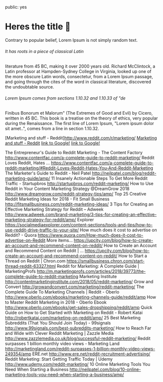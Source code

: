 public: yes

# Heres the title 🏧

Contrary to popular belief, Lorem Ipsum is not simply random text. 

###### It has roots in a piece of classical Latin 
literature from 45 BC, making it over 2000 years old. Richard McClintock, a Latin professor at Hampden-Sydney College in Virginia, looked up one of the more obscure Latin words, consectetur, from a Lorem Ipsum passage, and going through the cites of the word in classical literature, discovered the undoubtable source. 

###### Lorem Ipsum comes from sections 1.10.32 and 1.10.33 of "de 
Finibus Bonorum et Malorum" (The Extremes of Good and Evil) by Cicero, written in 45 BC. This book is a treatise on the theory of ethics, very popular during the Renaissance. The first line of Lorem Ipsum, "Lorem ipsum dolor sit amet..", comes from a line in section 1.10.32.

[Marketing and stuff - Reddit]<http://www.reddit.com/r/marketing/>
[Marketing and stuff - Reddit](http://www.reddit.com/r/marketing/)
[link to Google!](http://google.com)
[link to Google!](http://google.com)

 
The Entrepreneur's Guide to Reddit Marketing - The Content Factory <http://www.contentfac.com/a-complete-guide-to-reddit-marketing/>
Reddit Loves Reddit, Hates ... <https://www.contentfac.com/a-complete-guide-to-reddit-marketing/#Reddit-Loves-Reddit-Hates-You-And-Reddit-Marketing>
The Marketer's Guide to Reddit - Neil Patel <http://neilpatel.com/blog/reddit-marketing-guide/amp/>
11 Insanely Actionable Steps To Get More Reddit Traffic - Startupbros <http://startupbros.com/reddit-marketing/>
How to Use Reddit in Your Content Marketing Strategy @DreamGrow 2018 <http://www.dreamgrow.com/reddit-strategy-tips/amp/>
Top 25 Creative Reddit Marketing Ideas for 2018 - Fit Small Business <http://fitsmallbusiness.com/reddit-marketing-ideas/>
3 Tips for Creating an Effective Marketing Strategy for Reddit – Adweek <http://www.adweek.com/brand-marketing/3-tips-for-creating-an-effective-marketing-strategy-for-reddit/amp/>
      Explorer <https://socialmediaexplorer.com/content-sections/tools-and-tips/how-to-use-reddit-drive-traffic-to-your-site/>
      How much does it cost to advertise on Reddit? - Quora <https://www.quora.com/How-much-does-it-cost-to-advertise-on-Reddit>
More items... <https://upcity.com/blog/how-to-create-an-account-and-recommend-content-on-reddit/>
      How to Create an Account and Recommend Content on Reddit | ... <https://upcity.com/blog/how-to-create-an-account-and-recommend-content-on-reddit/>
      How to Start a Thread on Reddit | Chron.com <https://smallbusiness.chron.com/start-thread-reddit-63327.html>
Reddit for Marketing: A Complete Guide | MarketingProfs <http://m.marketingprofs.com/articles/2018/39773/the-complete-guide-to-reddit-marketing>
Marketing Institute <http://contentmarketinginstitute.com/2018/05/reddit-marketing/>
Grow and Convert <http://growandconvert.com/marketing/reddit-marketing/>
The Complete Guide To Marketing Channels | Reddit - Oberlo <http://www.oberlo.com/ebooks/marketing-channels-guide/reddit/amp>
How to Master Reddit Marketing in 2018 - Oberlo Ebook <http://www.oberlo.com/ebooks/get-sales-dropshipping/reddit/amp>
Quick Guide on How to Get Started with Marketing on Reddit - Robert Katai <http://robertkatai.com/marketing-on-reddit/amp/>
25 Best Marketing Subreddits (That You Should Join Today) - 99signals <http://www.99signals.com/best-subreddits-marketing/>
How to Reach Far and Wide with Clever Reddit Marketing | Zazzle Media <http://www.zazzlemedia.co.uk/blog/successful-reddit-marketing/>
Reddit surpasses 1 billion monthly video views - Marketing Land <http://marketingland.com/reddit-surpasses-1-billion-monthly-video-views-249354/amp>
ERE.net <http://www.ere.net/reddit-recruitment-advertising/>
Reddit Marketing: Start Getting Traffic Today | Udemy <http://www.udemy.com/reddit-marketing/>
10 Online Marketing Tools You Need When Starting a Business <http://neilpatel.com/blog/10-online-marketing-tools-you-need-when-starting-a-business/amp/>
